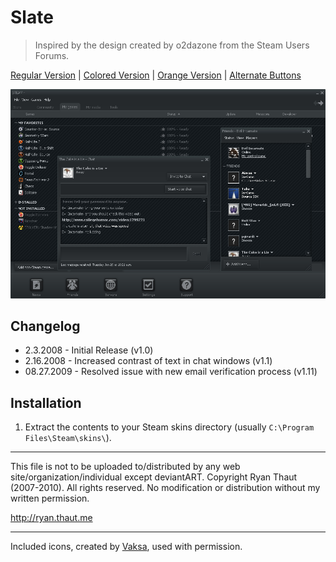 # Slate

> Inspired by the design created by o2dazone from the Steam Users Forums.

[Regular Version](../Slate/) | [Colored Version](../Slate%20Colored/) | [Orange Version](../Slate%20Orange/) | [Alternate Buttons](../Slate%20Alternate%20Buttons/)

![Preview](Preview.jpg?raw=true)

## Changelog

- 2.3.2008 - Initial Release (v1.0)
- 2.16.2008 - Increased contrast of text in chat windows (v1.1)
- 08.27.2009 - Resolved issue with new email verification process (v1.11)

## Installation

1. Extract the contents to your Steam skins directory (usually `C:\Program Files\Steam\skins\`).

- - -

This file is not to be uploaded to/distributed by any web site/organization/individual except deviantART.
Copyright Ryan Thaut (2007-2010). All rights reserved. No modification or distribution without my written permission.

<http://ryan.thaut.me>

- - -

Included icons, created by [Vaksa](http://vaksa.deviantart.com), used with permission.
